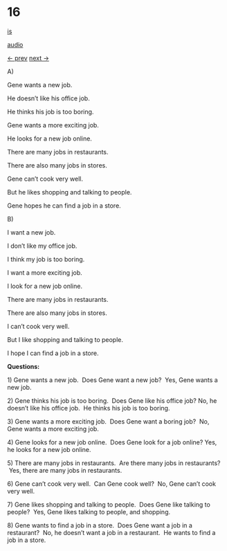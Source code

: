 # 16

[is](../is/story_16.md)

[audio](../audio/story_16.mp3)

[← prev](../en/story_15.md)
[next →](../en/story_17.md)

A\)

Gene wants a new job.

He doesn’t like his office job.

He thinks his job is too boring.

Gene wants a more exciting job.

He looks for a new job online.

There are many jobs in restaurants.

There are also many jobs in stores.

Gene can’t cook very well.

But he likes shopping and talking to people.

Gene hopes he can find a job in a store.

B\)

I want a new job.

I don’t like my office job.

I think my job is too boring.

I want a more exciting job.

I look for a new job online.

There are many jobs in restaurants.

There are also many jobs in stores.

I can’t cook very well.

But I like shopping and talking to people.

I hope I can find a job in a store.

**Questions:**

1\) Gene wants a new job.  Does Gene want a new job?  Yes, Gene wants a
new job.

2\) Gene thinks his job is too boring.  Does Gene like his office job?
No, he doesn’t like his office job.  He thinks his job is too boring.

3\) Gene wants a more exciting job.  Does Gene want a boring job?  No,
Gene wants a more exciting job.

4\) Gene looks for a new job online.  Does Gene look for a job online?
Yes, he looks for a new job online.

5\) There are many jobs in restaurants.  Are there many jobs in
restaurants?  Yes, there are many jobs in restaurants.

6\) Gene can’t cook very well.  Can Gene cook well?  No, Gene can’t cook
very well.

7\) Gene likes shopping and talking to people.  Does Gene like talking
to people?  Yes, Gene likes talking to people, and shopping.

8\) Gene wants to find a job in a store.  Does Gene want a job in a
restaurant?  No, he doesn’t want a job in a restaurant.  He wants to
find a job in a store.
